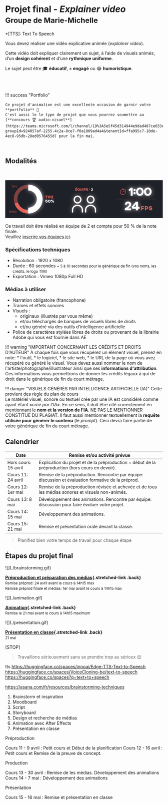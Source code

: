 # Projet final - _Explainer video_ <br><small>Groupe de Marie-Michelle</small>

*[TTS]: Text To Speech

Vous devez réaliser une vidéo explicative animée (_explainer video_).

Cette vidéo doit expliquer clairement un sujet, à l’aide de visuels animés, d’un **design cohérent** et d’une **rythmique uniforme**.

Le sujet peut être 🎓 **éducatif**, ✊ **engagé** ou 😂 **humoristique**.

<br> <br>

!!! success "Portfolio"

    Ce projet d'animation est une excellente occasion de garnir votre **portfolio** 🎨
    C'est aussi le le type de projet que vous pourrez soumettre au [**concours 🏆 audio-visuel**](https://teams.microsoft.com/l/channel/19%3A5e5f45d314944e9dad487ce033ea4f3e%40thread.tacv2/Concours%20essais%20audiovisuels?groupId=924057af-2255-4c2a-8ce7-f0a1809ad4a4&tenantId=ffa995c7-10de-4ec8-95db-28ed0576455d) pour la fin mai. 

<br>

## Modalités

<br>

![](infos.jpg)

Ce travail doit être réalisé en équipe de 2 et compte pour 50 % de la note finale. <br> 
Veuillez [inscrire vos équipes ici](https://cmontmorency365-my.sharepoint.com/:x:/g/personal/mariem_ouellet_cmontmorency_qc_ca/ESPtsDKJDPlNqTAfpmQNQT0BYV5jNZDCXQgwPg6iVncX0w?e=OjUnJM).

### Spécifications techniques

* Résolution : 1920 x 1080
* Durée : 60 secondes <small>+ 5 à 10 secondes pour le générique de fin (vos noms, les crédits, le logo TIM) </small>
* Exportation : Vimeo 1080p Full HD

### Médias à utiliser

* Narration obligatoire (francophone)
* Trames et effets sonores
* Visuels :
  * originaux (illustrés par vous même)
  * et/ou téléchargés de banques de visuels libres de droits
  * et/ou généré via des outils d'intelligence artificielle
* Police de caractères stylées libres de droits ou provenant de la librairie Adobe qui vous est fournie dans AE

!!! warning "IMPORTANT CONCERNANT LES CRÉDITS ET DROITS D'AUTEUR"
    À chaque fois que vous récupérez un élément visuel, prenez en note:
    * l'outil,
    * le logiciel,
    * le site web,
    * le URL de la page où vous avez récupéré ou généré le visuel.
    Vous devez aussi nommer le nom de l'artiste/photographe/illustrateur ainsi que ses **informations d'attribution**. Ces informations vous permettrons de donner les crédits légaux à qui de droit dans le générique de fin du court métrage.

!!! danger "VISUELS GÉNÉRÉS PAR INTELLIGENCE ARTIFICIELLE (IA)"
    Cette provient des règle du plan de cours <br>
    Le matériel visuel, sonore ou textuel crée par une IA est considéré comme ayant étant «_créé par l’IA_». En ce sens, il doit être cité correctement en mentionnant le **nom et la version de l’IA**. NE PAS LE MENTIONNER CONSTITUE DU PLAGIAT. Il faut aussi mentionner textuellement la **requête utilisée pour générer le contenu** (le _prompt_). Ceci devra faire partie de votre générique de fin du court métrage.


[^tts]: [:hugging: TTS sur ElenvenLabs](https://elevenlabs.io/fr)

## Calendrier

| Date                 | Remise et/ou activité prévue                                                                                 |
|----------------------|--------------------------------------------------------------------------------------------------------------|
| Hors cours: 15 avril | Explication du projet et de la préproduction + début de la préproduction (hors cours en devoir).             |
| Cours 11: 24 avril   | Remise de la préproduction. Rencontre par équipe: discussion et évaluation formative de la préprod.          |
| Cours 12: 1er mai    | Remise de la préproduction révisée et achevée et de tous les médias sonores et visuels non-animés.           |
| Cours 13: 8 mai      | Développement des animations. Rencontre par équipe: discussion pour faire évoluer votre projet.              |
| Cours 14: 15 mai     | Développement des animations.                                                                                |
| Cours 15: 21 mai     | Remise et présentation orale devant la classe.                                                               |


> Planifiez bien votre temps de travail pour chaque étape


## Étapes du projet final

<div class="grid grid-1-2" markdown>
  ![](./brainstorming.gif)

  **[Préproduction et préparation des médias](./step1.md){.stretched-link .back}**
  <br><small>Remise préprod: 24 avril avant le cours à 14h15 max</small>
  <br><small>Remise préprod finale et médias: 1er mai avant le cours à 14h15 max</small>
</div>

<div class="grid grid-1-2" markdown>
  ![](./animation.gif)

  **[Animation](./step2.md){.stretched-link .back}**
  <br><small>Remise le 21 mai avant le cours à 14h15 maximum</small>
</div>

<div class="grid grid-1-2" markdown>
  ![](./presentation.gif)

  **[Présentation en classe](./step3.md){.stretched-link .back}**
  <br><small>21 mai</small>
</div>

[STOP]

> Travaillons sérieusement sans se prendre trop au sérieux :wink:

tts
https://huggingface.co/spaces/innoai/Edge-TTS-Text-to-Speech
https://huggingface.co/spaces/VoiceCloning-be/text-to-speech
https://huggingface.co/spaces?q=text+to+speech

https://asana.com/fr/resources/brainstorming-techniques

1. Brainstorm et inspiration
1. Moodboard
1. Script
1. Storyboard
1. Design et recherche de médias
1. Animation avec After Effects
1. Présentation en classe



Préproduction

Cours 11 - 9 avril : Petit cours et Début de la planification
Cours 12 - 16 avril : Petit cours et Remise de la preuve de concept.

Production

Cours 13 - 30 avril : Remise de les médias. Développement des animations
Cours 14 - 7 mai : Développement des animations

Présentation

Cours 15 - 16 mai : Remise et présentation en classe